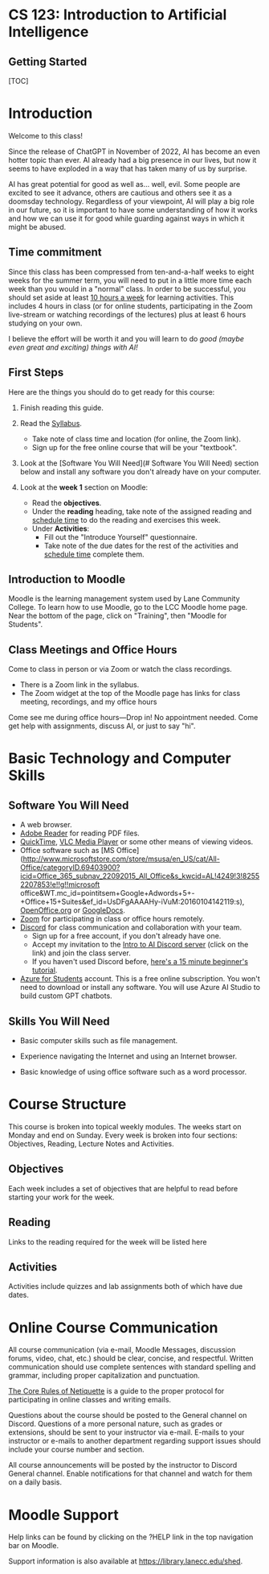 <h1>CS 123: Introduction to Artificial Intelligence</h1>

<h2>Getting Started</h2>

[TOC]

# Introduction

Welcome to this class! 

Since the release of ChatGPT in November of 2022, AI has become an even hotter topic than ever. AI already had a big presence in our lives, but now it seems to have exploded in a way that has taken many of us by surprise.

AI has great potential for good as well as... well, evil. Some people are excited to see it advance, others are cautious and others see it as a doomsday technology. Regardless of your viewpoint, AI will play a big role in our future, so it is important to have some understanding of how it works and how we can use it for good while guarding against ways in which it might be abused.

## Time commitment

Since this class has been compressed from ten-and-a-half weeks to eight weeks for the summer term, you will need to put in a little more time each week than you would in a "normal" class. In order to be successful, you should set aside at least <u>10 hours a week</u> for learning activities. This includes 4 hours in class (or for online students, participating in the Zoom live-stream or watching recordings of the lectures)  plus at least 6 hours studying on your own. 

I believe the effort will be worth it and you will learn to do *good (maybe even great and exciting) things with AI!*

## First Steps

Here are the things you should do to get ready for this course:

1. Finish reading this guide.

2. Read the [Syllabus](https://lcc-cit.github.io/CS123-CourseMaterials/CS123_Syllabus_8wk.html).

   - Take note of class time and location (for online, the Zoom link).
   - Sign up for the free online course that will be your "textbook".

3. Look at the [Software You Will Need](# Software You Will Need) section below and install any software you don't already have on your computer.
4. Look at the **week 1** section on Moodle:

   - Read the **objectives**.
   - Under the **reading** heading, take note of the assigned reading and <u>schedule time</u> to do the reading and exercises this week.
   - Under **Activities**:
     - Fill out the  "Introduce Yourself" questionnaire.
     - Take note of the due dates for the rest of the activities and <u>schedule time</u> complete them.


## Introduction to Moodle

Moodle is the learning management system used by Lane Community College. To learn how to use Moodle, go to the LCC Moodle home page. Near the bottom of the page, click on "Training", then "Moodle for Students".

## Class Meetings and Office Hours

Come to class in person or via Zoom or watch the class recordings.

- There is a Zoom link in the syllabus.
- The Zoom widget at the top of the Moodle page has links for class meeting, recordings, and my office hours 

Come see me during office hours&mdash;Drop in! No appointment needed. Come get help with assignments, discuss AI, or just to say "hi".




# Basic Technology and Computer Skills

## Software You Will Need

- A web browser.
- [Adobe Reader](http://get.adobe.com/reader/) for reading PDF files.
- [QuickTime](https://support.apple.com/downloads/quicktime),  [VLC Media Player](https://www.videolan.org/vlc/) or some other means of viewing videos.
- Office software such as [MS Office](http://www.microsoftstore.com/store/msusa/en_US/cat/All-Office/categoryID.69403900?icid=Office_365_subnav_22092015_All_Office&s_kwcid=AL!4249!3!82552207853!e!!g!!microsoft office&WT.mc_id=pointitsem+Google+Adwords+5+-+Office+15+Suites&ef_id=UsDFgAAAAHy-iVuM:20160104142119:s), [OpenOffice.org](http://download.openoffice.org/) or [GoogleDocs](https://www.google.com/accounts/ServiceLogin?service=writely&passive=1209600&continue=http://docs.google.com/&followup=http://docs.google.com/&ltmpl=homepage).
- [Zoom](https://zoom.us/) for participating in class or office hours remotely.
- [Discord](https://discord.com/) for class communication and collaboration with your team.
  - Sign up for a free account, if you don't already have one. 
  - Accept my invitation to the [Intro to AI Discord server](https://discord.com/invite/EpC4cGfG) (click on the link) and join the class server.
  - If you haven't used Discord before, [here's a 15 minute beginner's tutorial](https://youtu.be/rnYGrq95ezA?si=f2Bfrwu7WMJivcC6).
- [Azure for Students](https://azure.microsoft.com/en-us/free/students/) account. This is a free online subscription. You won't need to download or install any software. You will use Azure AI Studio to build custom GPT chatbots.


## Skills You Will Need

- Basic computer skills such as file management.

- Experience navigating the Internet and using an Internet browser.

- Basic knowledge of using office software such as a word processor.

  

# Course Structure

This course is broken into topical weekly modules. The weeks start on Monday and end on Sunday. Every week is broken into four sections: Objectives, Reading, Lecture Notes and Activities.

## Objectives

Each week includes a set of objectives that are helpful to read before starting your work for the week.

## Reading

Links to the reading required for the week will be listed here

## Activities

Activities include quizzes and lab assignments both of which have due dates.



# Online Course Communication

All course communication (via e-mail, Moodle Messages, discussion forums, video, chat, etc.) should be clear, concise, and respectful. Written communication should use complete sentences with standard spelling and grammar, including proper capitalization and punctuation.

[The Core Rules of Netiquette](http://www.albion.com/netiquette/corerules.html) is a guide to the proper protocol for participating in online classes and writing emails.

Questions about the course should be posted to the General channel on Discord. Questions of a more personal nature, such as grades or extensions, should be sent to your instructor via e-mail. E-mails to your instructor or e-mails to another department regarding support issues should include your course number and section.

All course announcements will be posted by the instructor to Discord General channel. Enable notifications for that channel and watch for them on a daily basis. 



# Moodle Support

Help links can be found by clicking on the ?HELP link in the top navigation bar on Moodle.

Support information is also available at https://library.lanecc.edu/shed.



